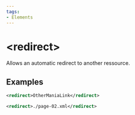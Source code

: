 ```yaml
---
tags:
- Elements
---
```


# &lt;redirect&gt;
Allows an automatic redirect to another ressource.

## Examples
```xml
<redirect>OtherManiaLink</redirect>
```

```xml
<redirect>./page-02.xml</redirect>
```